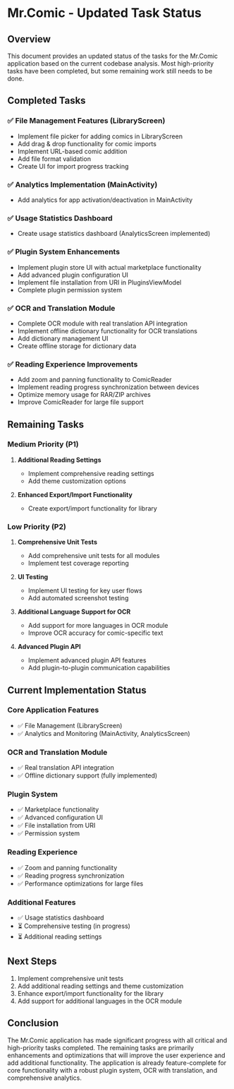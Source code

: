 # Mr.Comic - Updated Task Status

## Overview
This document provides an updated status of the tasks for the Mr.Comic application based on the current codebase analysis. Most high-priority tasks have been completed, but some remaining work still needs to be done.

## Completed Tasks

### ✅ File Management Features (LibraryScreen)
- Implement file picker for adding comics in LibraryScreen
- Add drag & drop functionality for comic imports
- Implement URL-based comic addition
- Add file format validation
- Create UI for import progress tracking

### ✅ Analytics Implementation (MainActivity)
- Add analytics for app activation/deactivation in MainActivity

### ✅ Usage Statistics Dashboard
- Create usage statistics dashboard (AnalyticsScreen implemented)

### ✅ Plugin System Enhancements
- Implement plugin store UI with actual marketplace functionality
- Add advanced plugin configuration UI
- Implement file installation from URI in PluginsViewModel
- Complete plugin permission system

### ✅ OCR and Translation Module
- Complete OCR module with real translation API integration
- Implement offline dictionary functionality for OCR translations
- Add dictionary management UI
- Create offline storage for dictionary data

### ✅ Reading Experience Improvements
- Add zoom and panning functionality to ComicReader
- Implement reading progress synchronization between devices
- Optimize memory usage for RAR/ZIP archives
- Improve ComicReader for large file support

## Remaining Tasks

### Medium Priority (P1)

1. **Additional Reading Settings**
   - Implement comprehensive reading settings
   - Add theme customization options

2. **Enhanced Export/Import Functionality**
   - Create export/import functionality for library

### Low Priority (P2)

1. **Comprehensive Unit Tests**
   - Add comprehensive unit tests for all modules
   - Implement test coverage reporting

2. **UI Testing**
   - Implement UI testing for key user flows
   - Add automated screenshot testing

3. **Additional Language Support for OCR**
   - Add support for more languages in OCR module
   - Improve OCR accuracy for comic-specific text

4. **Advanced Plugin API**
   - Implement advanced plugin API features
   - Add plugin-to-plugin communication capabilities

## Current Implementation Status

### Core Application Features
- ✅ File Management (LibraryScreen)
- ✅ Analytics and Monitoring (MainActivity, AnalyticsScreen)

### OCR and Translation Module
- ✅ Real translation API integration
- ✅ Offline dictionary support (fully implemented)

### Plugin System
- ✅ Marketplace functionality
- ✅ Advanced configuration UI
- ✅ File installation from URI
- ✅ Permission system

### Reading Experience
- ✅ Zoom and panning functionality
- ✅ Reading progress synchronization
- ✅ Performance optimizations for large files

### Additional Features
- ✅ Usage statistics dashboard
- ⏳ Comprehensive testing (in progress)
- ⏳ Additional reading settings

## Next Steps

1. Implement comprehensive unit tests
2. Add additional reading settings and theme customization
3. Enhance export/import functionality for the library
4. Add support for additional languages in the OCR module

## Conclusion

The Mr.Comic application has made significant progress with all critical and high-priority tasks completed. The remaining tasks are primarily enhancements and optimizations that will improve the user experience and add additional functionality. The application is already feature-complete for core functionality with a robust plugin system, OCR with translation, and comprehensive analytics.